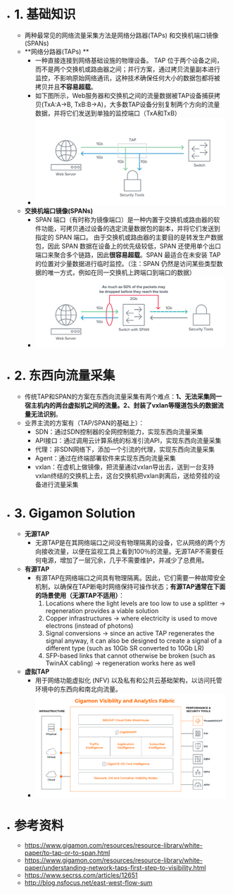 - # 1. 基础知识
	- 两种最常见的网络流量采集方法是网络分路器(TAPs) 和交换机端口镜像(SPANs)
	- **网络分路器(TAPs) **
		- 一种直接连接到网络基础设施的物理设备。 TAP 位于两个设备之间，而不是两个交换机或路由器之间；并行方案，通过拷贝流量副本进行监控，不影响原始网络通讯，这种技术确保任何大小的数据包都将被拷贝并且**不容易超载**。
		- 如下图所示，Web服务器和交换机之间的流量数据被TAP设备捕获拷贝(TxA:A->B, TxB:B->A)，大多数TAP设备分别复制两个方向的流量数据，并将它们发送到单独的监控端口（TxA和TxB）
		- <img src="https://raw.githubusercontent.com/MarsAuthority/redblue/master/assets/Pasted%20image%2020221104134953.png">
	- **交换机端口镜像(SPANs)**
		- SPAN 端口（有时称为镜像端口）是一种内置于交换机或路由器的软件功能，可拷贝通过设备的选定流量数据包的副本，并将它们发送到指定的 SPAN 端口。 由于交换机或路由器的主要目的是转发生产数据包，因此 SPAN 数据在设备上的优先级较低，SPAN 还使用单个出口端口来聚合多个链路，因此**很容易超载**。SPAN 最适合在未安装 TAP 的位置对少量数据进行临时监控。（注：SPAN 仍然是访问某些类型数据的唯一方式，例如在同一交换机上跨端口到端口的数据）
		- <img src="https://raw.githubusercontent.com/MarsAuthority/redblue/master/assets/Pasted%20image%2020221104135009.png">
- # 2. 东西向流量采集
	- 传统TAP和SPAN的方案在东西向流量采集有两个难点：**1、无法采集同一宿主机内的两台虚拟机之间的流量。2、封装了vxlan等隧道包头的数据流量无法识别**。
	- 业界主流的方案有（TAP/SPAN的基础上）：
		- SDN：通过SDN控制器的全网控制能力，实现东西向流量采集
		- API接口：通过调用云计算系统的标准引流API，实现东西向流量采集
		- 代理：非SDN网络下，添加一个引流的代理，实现东西向流量采集
		- Agent：通过在终端部署软件来实现东西向流量采集
		- vxlan：在虚机上做镜像，把流量通过vxlan导出去，送到一台支持vxlan终结的交换机上去，这台交换机把vxlan剥离后，送给旁挂的设备进行流量采集
- # 3. Gigamon Solution
	- **无源TAP**
		- 无源TAP是在其网络端口之间没有物理隔离的设备，它从网络的两个方向接收流量，以便在监视工具上看到100％的流量。无源TAP不需要任何电源，增加了一层冗余，几乎不需要维护，并减少了总费用。
	- **有源TAP**
		- 有源TAP在网络端口之间具有物理隔离。因此，它们需要一种故障安全机制，以确保在TAP断电时网络保持可操作状态；**有源TAP通常在下面的场景使用（无源TAP不适用）**：
			1. Locations where the light levels are too low to use a splitter → regeneration provides a viable solution
			2. Copper infrastructures → where electricity is used to move electrons (instead of photons)
			3. Signal conversions → since an active TAP regenerates the signal anyway, it can also be designed to create a signal of a different type (such as 10Gb SR converted to 10Gb LR)
			4. SFP-based links that cannot otherwise be broken (such as TwinAX cabling) → regeneration works here as well
	- **虚拟TAP**
		- 用于网络功能虚拟化 (NFV) 以及私有和公共云基础架构，以访问托管环境中的东西向和南北向流量。
		- <img src="https://raw.githubusercontent.com/MarsAuthority/redblue/master/assets/Pasted%20image%2020221104135055.png">
- # 参考资料
	- https://www.gigamon.com/resources/resource-library/white-paper/to-tap-or-to-span.html
	- https://www.gigamon.com/resources/resource-library/white-paper/understanding-network-taps-first-step-to-visibility.html
	- https://www.secrss.com/articles/12651
	- http://blog.nsfocus.net/east-west-flow-sum